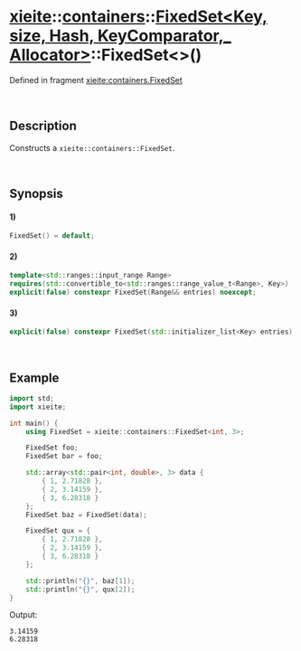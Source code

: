 # [xieite](../../../../../../xieite.md)\:\:[containers](../../../../../../containers.md)\:\:[FixedSet<Key, size, Hash, KeyComparator,_ Allocator>](../../../../fixed_set.md)\:\:FixedSet\<\>\(\)
Defined in fragment [xieite:containers.FixedSet](../../../../../../../src/containers/fixed_set.cpp)

&nbsp;

## Description
Constructs a `xieite::containers::FixedSet`.

&nbsp;

## Synopsis
#### 1)
```cpp
FixedSet() = default;
```
#### 2)
```cpp
template<std::ranges::input_range Range>
requires(std::convertible_to<std::ranges::range_value_t<Range>, Key>)
explicit(false) constexpr FixedSet(Range&& entries) noexcept;
```
#### 3)
```cpp
explicit(false) constexpr FixedSet(std::initializer_list<Key> entries) noexcept;
```

&nbsp;

## Example
```cpp
import std;
import xieite;

int main() {
    using FixedSet = xieite::containers::FixedSet<int, 3>;

    FixedSet foo;
    FixedSet bar = foo;

    std::array<std::pair<int, double>, 3> data {
        { 1, 2.71828 },
        { 2, 3.14159 },
        { 3, 6.28318 }
    };
    FixedSet baz = FixedSet(data);

    FixedSet qux = {
        { 1, 2.71828 },
        { 2, 3.14159 },
        { 3, 6.28318 }
    };

    std::println("{}", baz[1]);
    std::println("{}", qux[2]);
}
```
Output:
```
3.14159
6.28318
```
